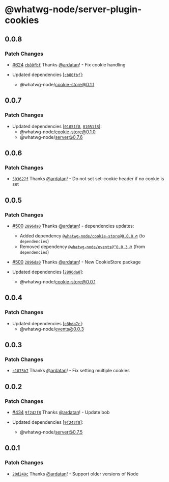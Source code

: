 # @whatwg-node/server-plugin-cookies

## 0.0.8

### Patch Changes

- [#624](https://github.com/ardatan/whatwg-node/pull/624)
  [`cb80fbf`](https://github.com/ardatan/whatwg-node/commit/cb80fbf7167a7daca04ba84e03573b7318530e55)
  Thanks [@ardatan](https://github.com/ardatan)! - Fix cookie handling

- Updated dependencies
  [[`cb80fbf`](https://github.com/ardatan/whatwg-node/commit/cb80fbf7167a7daca04ba84e03573b7318530e55)]:
  - @whatwg-node/cookie-store@0.1.1

## 0.0.7

### Patch Changes

- Updated dependencies
  [[`01051f8`](https://github.com/ardatan/whatwg-node/commit/01051f8b3408ac26612b8d8ea2702a3f7e6667af),
  [`01051f8`](https://github.com/ardatan/whatwg-node/commit/01051f8b3408ac26612b8d8ea2702a3f7e6667af)]:
  - @whatwg-node/cookie-store@0.1.0
  - @whatwg-node/server@0.7.6

## 0.0.6

### Patch Changes

- [`503627f`](https://github.com/ardatan/whatwg-node/commit/503627f67e44395ec0050c2877427aa2f706ff3f)
  Thanks [@ardatan](https://github.com/ardatan)! - Do not set set-cookie header if no cookie is set

## 0.0.5

### Patch Changes

- [#500](https://github.com/ardatan/whatwg-node/pull/500)
  [`2896da0`](https://github.com/ardatan/whatwg-node/commit/2896da0d524e1e42e16272f64c055fb868c2e41c)
  Thanks [@ardatan](https://github.com/ardatan)! - dependencies updates:

  - Added dependency
    [`@whatwg-node/cookie-store@0.0.0` ↗︎](https://www.npmjs.com/package/@whatwg-node/cookie-store/v/0.0.0)
    (to `dependencies`)
  - Removed dependency
    [`@whatwg-node/events@^0.0.3` ↗︎](https://www.npmjs.com/package/@whatwg-node/events/v/0.0.3)
    (from `dependencies`)

- [#500](https://github.com/ardatan/whatwg-node/pull/500)
  [`2896da0`](https://github.com/ardatan/whatwg-node/commit/2896da0d524e1e42e16272f64c055fb868c2e41c)
  Thanks [@ardatan](https://github.com/ardatan)! - New CookieStore package

- Updated dependencies
  [[`2896da0`](https://github.com/ardatan/whatwg-node/commit/2896da0d524e1e42e16272f64c055fb868c2e41c)]:
  - @whatwg-node/cookie-store@0.0.1

## 0.0.4

### Patch Changes

- Updated dependencies
  [[`e8bda7c`](https://github.com/ardatan/whatwg-node/commit/e8bda7cdf440a7f4bb617ee1b5df8ee1becb4ad6)]:
  - @whatwg-node/events@0.0.3

## 0.0.3

### Patch Changes

- [`c1875b7`](https://github.com/ardatan/whatwg-node/commit/c1875b7a4f6b456a1f94e3d73a3286ad8cd000c0)
  Thanks [@ardatan](https://github.com/ardatan)! - Fix setting multiple cookies

## 0.0.2

### Patch Changes

- [#434](https://github.com/ardatan/whatwg-node/pull/434)
  [`9f242f8`](https://github.com/ardatan/whatwg-node/commit/9f242f8268748345899ea4b6f05dac3c6dcecbeb)
  Thanks [@ardatan](https://github.com/ardatan)! - Update bob

- Updated dependencies
  [[`9f242f8`](https://github.com/ardatan/whatwg-node/commit/9f242f8268748345899ea4b6f05dac3c6dcecbeb)]:
  - @whatwg-node/server@0.7.5

## 0.0.1

### Patch Changes

- [`20d249c`](https://github.com/ardatan/whatwg-node/commit/20d249c0058ebadde12e46fbf62d4318b627099d)
  Thanks [@ardatan](https://github.com/ardatan)! - Support older versions of Node
